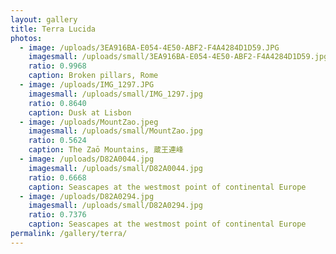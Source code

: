 ```yaml
---
layout: gallery
title: Terra Lucida
photos:
  - image: /uploads/3EA916BA-E054-4E50-ABF2-F4A4284D1D59.JPG
    imagesmall: /uploads/small/3EA916BA-E054-4E50-ABF2-F4A4284D1D59.jpg
    ratio: 0.9968
    caption: Broken pillars, Rome
  - image: /uploads/IMG_1297.JPG
    imagesmall: /uploads/small/IMG_1297.jpg
    ratio: 0.8640
    caption: Dusk at Lisbon
  - image: /uploads/MountZao.jpeg
    imagesmall: /uploads/small/MountZao.jpg
    ratio: 0.5624
    caption: The Zaō Mountains, 蔵王連峰
  - image: /uploads/D82A0044.jpg
    imagesmall: /uploads/small/D82A0044.jpg
    ratio: 0.6668
    caption: Seascapes at the westmost point of continental Europe
  - image: /uploads/D82A0294.jpg
    imagesmall: /uploads/small/D82A0294.jpg
    ratio: 0.7376
    caption: Seascapes at the westmost point of continental Europe
permalink: /gallery/terra/
---
```


